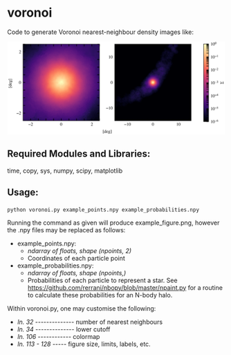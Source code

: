 # voronoi
Code to generate Voronoi nearest-neighbour density images like:

![example figure](https://github.com/asya-b/voronoi/blob/main/images/300neighbors.png?raw=true)

## Required Modules and Libraries:

  time, copy, sys, numpy, scipy, matplotlib

## Usage:

`python voronoi.py example_points.npy example_probabilities.npy`

Running the command as given will produce example_figure.png, however the .npy files may be replaced as follows:

  - example_points.npy:
      - *ndarray of floats, shape (npoints, 2)*
      - Coordinates of each particle point
  - example_probabilities.npy:
      - *ndarray of floats, shape (npoints,)*
      - Probabilities of each particle to represent a star. See https://github.com/rerrani/nbopy/blob/master/npaint.py for a routine to calculate these probabilities for an N-body halo.

Within voronoi.py, one may customise the following:

- *ln. 32* -------------- number of nearest neighbours
- *ln. 34* -------------- lower cutoff
- *ln. 106* ------------ colormap
- *ln. 113 - 128* ----- figure size, limits, labels, etc.
